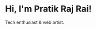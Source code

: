 # Hi, I'm Pratik Raj Rai! 
Tech enthusiast & web artist.  
  

<!---
Pratikrajrai/Pratikrajrai is a ✨ special ✨ repository because its `README.md` (this file) appears on your GitHub profile.
You can click the Preview link to take a look at your changes.
--->
